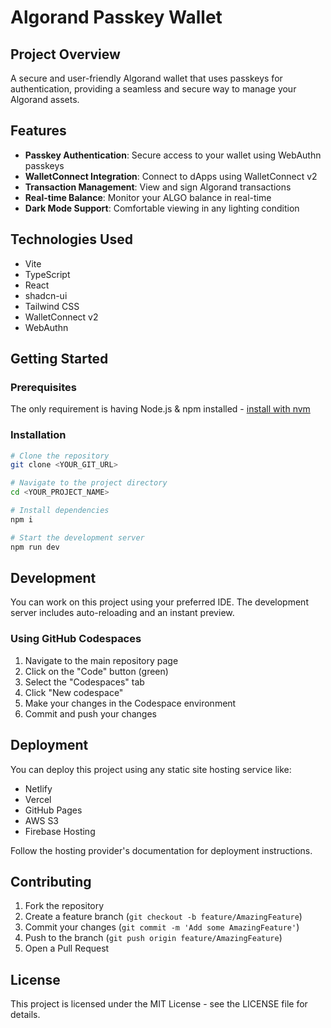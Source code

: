# Algorand Passkey Wallet

## Project Overview

A secure and user-friendly Algorand wallet that uses passkeys for authentication, providing a seamless and secure way to manage your Algorand assets.

## Features

- **Passkey Authentication**: Secure access to your wallet using WebAuthn passkeys
- **WalletConnect Integration**: Connect to dApps using WalletConnect v2
- **Transaction Management**: View and sign Algorand transactions
- **Real-time Balance**: Monitor your ALGO balance in real-time
- **Dark Mode Support**: Comfortable viewing in any lighting condition

## Technologies Used

- Vite
- TypeScript
- React
- shadcn-ui
- Tailwind CSS
- WalletConnect v2
- WebAuthn

## Getting Started

### Prerequisites

The only requirement is having Node.js & npm installed - [install with nvm](https://github.com/nvm-sh/nvm#installing-and-updating)

### Installation

```sh
# Clone the repository
git clone <YOUR_GIT_URL>

# Navigate to the project directory
cd <YOUR_PROJECT_NAME>

# Install dependencies
npm i

# Start the development server
npm run dev
```

## Development

You can work on this project using your preferred IDE. The development server includes auto-reloading and an instant preview.

### Using GitHub Codespaces

1. Navigate to the main repository page
2. Click on the "Code" button (green)
3. Select the "Codespaces" tab
4. Click "New codespace"
5. Make your changes in the Codespace environment
6. Commit and push your changes

## Deployment

You can deploy this project using any static site hosting service like:

- Netlify
- Vercel
- GitHub Pages
- AWS S3
- Firebase Hosting

Follow the hosting provider's documentation for deployment instructions.

## Contributing

1. Fork the repository
2. Create a feature branch (`git checkout -b feature/AmazingFeature`)
3. Commit your changes (`git commit -m 'Add some AmazingFeature'`)
4. Push to the branch (`git push origin feature/AmazingFeature`)
5. Open a Pull Request

## License

This project is licensed under the MIT License - see the LICENSE file for details.